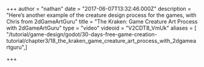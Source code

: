 +++
author = "nathan"
date = "2017-06-07T13:32:46.000Z"
description = "Here’s another example of the creature design process for the games, with Chris from 2dGameArtGuru"
title = "The Kraken: Game Creature Art Process with 2dGameArtGuru"
type = "video"
videoid = "V2CDT8_VmUk"
aliases = [ "/tutorial/game-design/godot/30-days-free-game-creation-tutorial/chapter3/18_the_kraken_game_creature_art_process_with_2dgameartguru",]

+++